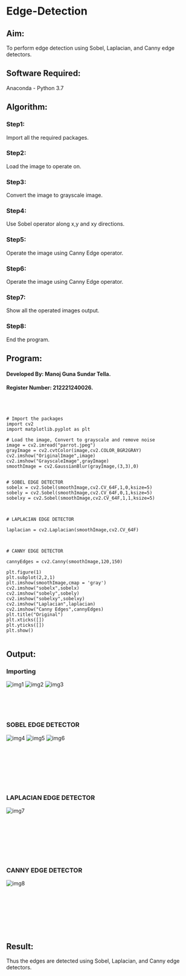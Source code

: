 # Edge-Detection
## Aim:
To perform edge detection using Sobel, Laplacian, and Canny edge detectors.

## Software Required:
Anaconda - Python 3.7

## Algorithm:
### Step1:
Import all the required packages.
<br>

### Step2:
Load the image to operate on.
<br>

### Step3:
Convert the image to grayscale image.
<br>

### Step4:
Use Sobel operator along x,y and xy directions.
<br>

### Step5:
Operate the image using Canny Edge operator.
<br>

### Step6:
Operate the image using Canny Edge operator.

### Step7:
Show all the operated images output.

### Step8:
End the program.


## Program:
#### Developed By: Manoj Guna Sundar Tella.
#### Register Number: 212221240026.
<br>
<br>

```
# Import the packages
import cv2
import matplotlib.pyplot as plt

# Load the image, Convert to grayscale and remove noise
image = cv2.imread("parrot.jpeg")
grayImage = cv2.cvtColor(image,cv2.COLOR_BGR2GRAY)
cv2.imshow("OriginalImage",image)
cv2.imshow("GrayscaleImage",grayImage)
smoothImage = cv2.GaussianBlur(grayImage,(3,3),0)


# SOBEL EDGE DETECTOR
sobelx = cv2.Sobel(smoothImage,cv2.CV_64F,1,0,ksize=5)
sobely = cv2.Sobel(smoothImage,cv2.CV_64F,0,1,ksize=5)
sobelxy = cv2.Sobel(smoothImage,cv2.CV_64F,1,1,ksize=5)



# LAPLACIAN EDGE DETECTOR

laplacian = cv2.Laplacian(smoothImage,cv2.CV_64F)



# CANNY EDGE DETECTOR

cannyEdges = cv2.Canny(smoothImage,120,150)

plt.figure(1)
plt.subplot(2,2,1)
plt.imshow(smoothImage,cmap = 'gray')
cv2.imshow("sobelx",sobelx)
cv2.imshow("sobely",sobely)
cv2.imshow("sobelxy",sobelxy)
cv2.imshow("Laplacian",laplacian)
cv2.imshow("Canny Edges",cannyEdges)
plt.title("Original")
plt.xticks([])
plt.yticks([])
plt.show()


```
## Output:
### Importing 
![img1](https://user-images.githubusercontent.com/94883876/168624571-45525acd-f158-4c1d-8721-54f3d9ab0079.jpeg)
![img2](https://user-images.githubusercontent.com/94883876/168624590-a983e3d5-d0e4-4b1f-bbac-d1787ef7be7e.jpeg)
![img3](https://user-images.githubusercontent.com/94883876/168624614-5ae25df4-9859-4de1-aca0-4d38253d40b4.jpeg)

<br>
<br>
<br>





### SOBEL EDGE DETECTOR
![img4](https://user-images.githubusercontent.com/94883876/168624652-75706365-4eda-4a8a-9817-6ec5fd47e351.jpeg)
![img5](https://user-images.githubusercontent.com/94883876/168624676-22c34a86-b7f9-4016-a81e-cc2a7f861ee7.jpeg)
![img6](https://user-images.githubusercontent.com/94883876/168624815-3735408b-7192-4d73-9f67-895d965e6bb4.jpeg)


<br>
<br>
<br>
<br>
<br>
<br>


### LAPLACIAN EDGE DETECTOR
![img7](https://user-images.githubusercontent.com/94883876/168624850-8f254477-b185-4a70-a9a0-c6af92da3852.jpeg)


<br>
<br>
<br>
<br>
<br>
<br>


### CANNY EDGE DETECTOR
![img8](https://user-images.githubusercontent.com/94883876/168624902-78160a95-a2dd-45a6-8815-31b58c8c9f45.jpeg)

<br>
<br>
<br>
<br>
<br>
<br>

## Result:
Thus the edges are detected using Sobel, Laplacian, and Canny edge detectors.
